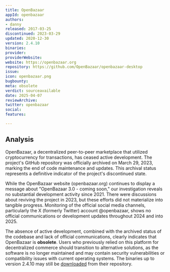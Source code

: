 ```yaml
---
title: OpenBazaar
appId: openbazaar
authors:
- danny
released: 2017-03-25
discontinued: 2023-03-29
updated: 2020-12-30
version: 2.4.10
binaries: 
provider: 
providerWebsite: 
website: https://openbazaar.org
repository: https://github.com/OpenBazaar/openbazaar-desktop
issue: 
icon: openbazaar.png
bugbounty: 
meta: obsolete
verdict: sourceavailable
date: 2025-04-07
reviewArchive: 
twitter: openbazaar
social: 
features: 

---
```


## Analysis

OpenBazaar, a decentralized peer-to-peer marketplace that utilized cryptocurrency for transactions, has ceased active development. The project's GitHub repository was officially archived on March 29, 2023, marking the end of code maintenance and updates. This archival status represents a definitive indicator of the project's discontinued state.

While the OpenBazaar website (openbazaar.org) continues to display a message about "OpenBazaar 3.0 - coming soon," our investigation reveals no substantial development activity since 2021. There were discussions about reviving the project in 2023, but these efforts did not materialize into tangible progress. Monitoring of the official social media channels, particularly the X (formerly Twitter) account @openbazaar, shows no official communications or development updates throughout 2024 and into 2025.

The absence of active development, combined with the archived status of the codebase and lack of official communications, clearly indicates that OpenBazaar is **obsolete**. Users who previously relied on this platform for decentralized commerce should transition to alternative solutions, as the software is no longer maintained and may contain security vulnerabilities or compatibility issues with current operating systems. The binaries up to version 2.4.10 may still be [downloaded](https://github.com/OpenBazaar/openbazaar-desktop/releases/tag/v2.4.10) from their repository.
